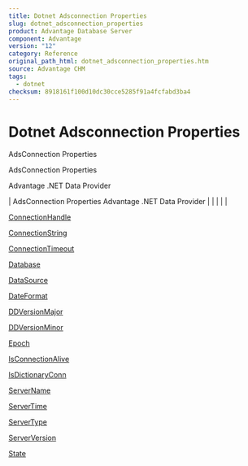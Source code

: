 ```yaml
---
title: Dotnet Adsconnection Properties
slug: dotnet_adsconnection_properties
product: Advantage Database Server
component: Advantage
version: "12"
category: Reference
original_path_html: dotnet_adsconnection_properties.htm
source: Advantage CHM
tags:
  - dotnet
checksum: 8918161f100d10dc30cce5285f91a4fcfabd3ba4
---
```


# Dotnet Adsconnection Properties

AdsConnection Properties

AdsConnection Properties

Advantage .NET Data Provider

| AdsConnection Properties  Advantage .NET Data Provider |  |  |  |  |

[ConnectionHandle](dotnet_adsconnection_connectionhandle.md)

[ConnectionString](dotnet_adsconnection_connectionstring.md)

[ConnectionTimeout](dotnet_adsconnection_connectiontimeout.md)

[Database](dotnet_adsconnection_database.md)

[DataSource](dotnet_adsconnection_datasource.md)

[DateFormat](dotnet_adsconnection_dateformat.md)

[DDVersionMajor](dotnet_adsconnection_ddversionmajor.md)

[DDVersionMinor](dotnet_adsconnection_ddversionminor.md)

[Epoch](dotnet_adsconnection_epoch.md)

[IsConnectionAlive](dotnet_adsconnection_isconnectionalive.md)

[IsDictionaryConn](dotnet_adsconnection_isdictionaryconn.md)

[ServerName](dotnet_adsconnection_servername.md)

[ServerTime](dotnet_adsconnection_servertime.md)

[ServerType](dotnet_adsconnection_servertype.md)

[ServerVersion](dotnet_adsconnection_serverversion.md)

[State](dotnet_adsconnection_state.md)
